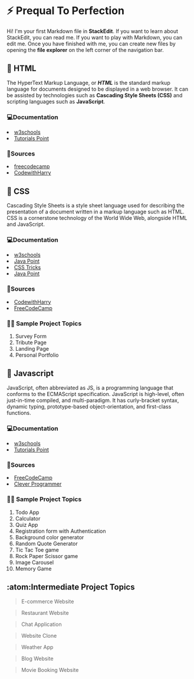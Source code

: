 # :zap: Prequal To Perfection
Hi! I'm your first Markdown file in **StackEdit**. If you want to learn about StackEdit, you can read me. If you want to play with Markdown, you can edit me. Once you have finished with me, you can create new files by opening the **file explorer** on the left corner of the navigation bar.

## :large_blue_diamond: HTML
The HyperText Markup Language, or **_HTML_** is the standard markup language for documents designed to be displayed in a web browser. It can be assisted by technologies such as **Cascading Style Sheets (CSS)** and scripting languages such as **JavaScript**.
### :computer:Documentation
<li><a href="https://www.w3schools.com/html/">w3schools</a></li>
<li><a href="https://www.tutorialspoint.com/html/index.htm">Tutorials Point</a></li>

### :open_file_folder:Sources
<li><a href="https://youtu.be/pQN-pnXPaVg">freecodecamp</a></li>
<li><a href="https://youtu.be/BsDoLVMnmZs">CodewithHarry</a></li>

## :large_blue_diamond: CSS
Cascading Style Sheets is a style sheet language used for describing the presentation of a document written in a markup language such as HTML. CSS is a cornerstone technology of the World Wide Web, alongside HTML and JavaScript.
### :computer:Documentation
<li><a href="https://www.w3schools.com/css/">w3schools</a></li>
<li><a href="https://www.javatpoint.com/css-tutorial">Java Point</a></li>
<li><a href="https://css-tricks.com/">CSS Tricks</a></li>
<li><a href="https://www.javatpoint.com/css-tutorial">Java Point</a></li>

### :open_file_folder:Sources
<li><a href="https://youtu.be/Edsxf_NBFrw">CodewithHarry</a></li> 	
<li><a href="https://youtu.be/1Rs2ND1ryYc">FreeCodeCamp</a></li> 	

### :beginner::beginner: Sample Project Topics
 1. Survey Form
 2. Tribute Page
 3. Landing Page
 4. Personal Portfolio

## :large_blue_diamond: Javascript
JavaScript, often abbreviated as JS, is a programming language that conforms to the ECMAScript specification. JavaScript is high-level, often just-in-time compiled, and multi-paradigm. It has curly-bracket syntax, dynamic typing, prototype-based object-orientation, and first-class functions.
### :computer:Documentation	
<li><a href="https://www.w3schools.com/js/DEFAULT.asp">w3schools</a></li>
<li><a href="https://www.tutorialspoint.com/javascript/index.htm">Tutorials Point</a></li>

### :open_file_folder:Sources
<li><a href="https://youtu.be/PkZNo7MFNFg">FreeCodeCamp</a></li>
<li><a href="https://youtu.be/Qqx_wzMmFeA">Clever Programmer</a></li>

### :beginner::beginner: Sample Project Topics
 1. Todo App
 2. Calculator
 3. Quiz App
 4. Registration form with Authentication
 5. Background color generator
 6. Random Quote Generator
 7. Tic Tac Toe game
 8. Rock Paper Scissor game
 9. Image Carousel
 10. Memory Game
  
## :atom:Intermediate Project Topics
> E-commerce Website

> Restaurant Website

> Chat Application

> Website Clone

> Weather App

> Blog Website

> Movie Booking Website
